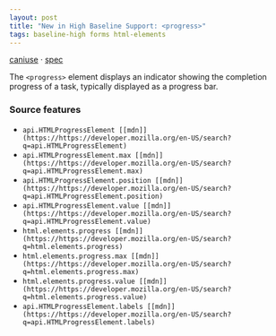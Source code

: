 ```yaml
---
layout: post
title: "New in High Baseline Support: <progress>"
tags: baseline-high forms html-elements
---
```


[caniuse](https://caniuse.com/?search=progress) · [spec](https://html.spec.whatwg.org/multipage/form-elements.html#the-progress-element)

The `<progress>` element displays an indicator showing the completion progress of a task, typically displayed as a progress bar.

### Source features

- ``api.HTMLProgressElement [[mdn]](https://https://developer.mozilla.org/en-US/search?q=api.HTMLProgressElement)``
- ``api.HTMLProgressElement.max [[mdn]](https://https://developer.mozilla.org/en-US/search?q=api.HTMLProgressElement.max)``
- ``api.HTMLProgressElement.position [[mdn]](https://https://developer.mozilla.org/en-US/search?q=api.HTMLProgressElement.position)``
- ``api.HTMLProgressElement.value [[mdn]](https://https://developer.mozilla.org/en-US/search?q=api.HTMLProgressElement.value)``
- ``html.elements.progress [[mdn]](https://https://developer.mozilla.org/en-US/search?q=html.elements.progress)``
- ``html.elements.progress.max [[mdn]](https://https://developer.mozilla.org/en-US/search?q=html.elements.progress.max)``
- ``html.elements.progress.value [[mdn]](https://https://developer.mozilla.org/en-US/search?q=html.elements.progress.value)``
- ``api.HTMLProgressElement.labels [[mdn]](https://https://developer.mozilla.org/en-US/search?q=api.HTMLProgressElement.labels)``
